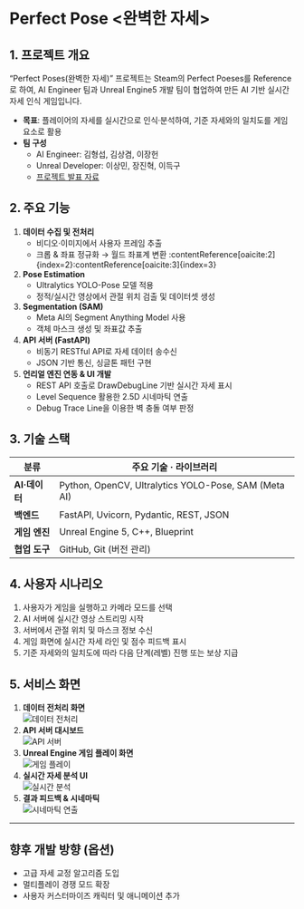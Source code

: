 # Perfect Pose <완벽한 자세>

## 1. 프로젝트 개요
“Perfect Poses(완벽한 자세)” 프로젝트는 Steam의 Perfect Poeses를 Reference로 하여, AI Engineer 팀과 Unreal Engine5 개발 팀이 협업하여 만든 AI 기반 실시간 자세 인식 게임입니다.  
- **목표**: 플레이어의 자세를 실시간으로 인식·분석하여, 기준 자세와의 일치도를 게임 요소로 활용  
- **팀 구성**  
  - AI Engineer: 김형섭, 김상겸, 이장헌  
  - Unreal Developer: 이상민, 장진혁, 이득구 
  - <a href="https://www.canva.com/design/DAGhq0A3PgA/W_15JDo5rMgD3zp_HcPNtw/view?utm_content=DAGhq0A3PgA&utm_campaign=share_your_design&utm_medium=link2&utm_source=shareyourdesignpanel"> 프로젝트 발표 자료 </a>

## 2. 주요 기능
1. **데이터 수집 및 전처리**  
   - 비디오·이미지에서 사용자 프레임 추출  
   - 크롭 & 좌표 정규화 → 월드 좌표계 변환 :contentReference[oaicite:2]{index=2}:contentReference[oaicite:3]{index=3}  
2. **Pose Estimation**  
   - Ultralytics YOLO-Pose 모델 적용  
   - 정적/실시간 영상에서 관절 위치 검출 및 데이터셋 생성  
3. **Segmentation (SAM)**  
   - Meta AI의 Segment Anything Model 사용  
   - 객체 마스크 생성 및 좌표값 추출  
4. **API 서버 (FastAPI)**  
   - 비동기 RESTful API로 자세 데이터 송수신  
   - JSON 기반 통신, 싱글톤 패턴 구현  
5. **언리얼 엔진 연동 & UI 개발**  
   - REST API 호출로 DrawDebugLine 기반 실시간 자세 표시  
   - Level Sequence 활용한 2.5D 시네마틱 연출  
   - Debug Trace Line을 이용한 벽 충돌 여부 판정  

## 3. 기술 스택
| 분류           | 주요 기술 · 라이브러리                      |
| ------------- | ----------------------------------------- |
| **AI·데이터**  | Python, OpenCV, Ultralytics YOLO-Pose, SAM (Meta AI)  |
| **백엔드**     | FastAPI, Uvicorn, Pydantic, REST, JSON       |
| **게임 엔진**  | Unreal Engine 5, C++, Blueprint             |
| **협업 도구**  | GitHub, Git (버전 관리)                    |

## 4. 사용자 시나리오
1. 사용자가 게임을 실행하고 카메라 모드를 선택  
2. AI 서버에 실시간 영상 스트리밍 시작  
3. 서버에서 관절 위치 및 마스크 정보 수신  
4. 게임 화면에 실시간 자세 라인 및 점수 피드백 표시  
5. 기준 자세와의 일치도에 따라 다음 단계(레벨) 진행 또는 보상 지급  

## 5. 서비스 화면
1. **데이터 전처리 화면**  
   ![데이터 전처리](screenshots/data_preprocessing.png)  
2. **API 서버 대시보드**  
   ![API 서버](screenshots/api_server.png)  
3. **Unreal Engine 게임 플레이 화면**  
   ![게임 플레이](screenshots/gameplay.png)  
4. **실시간 자세 분석 UI**  
   ![실시간 분석](screenshots/pose_analysis.png)  
5. **결과 피드백 & 시네마틱**  
   ![시네마틱 연출](screenshots/cinematic.png)  

---

## 향후 개발 방향 (옵션)
- 고급 자세 교정 알고리즘 도입  
- 멀티플레이 경쟁 모드 확장  
- 사용자 커스터마이즈 캐릭터 및 애니메이션 추가  
